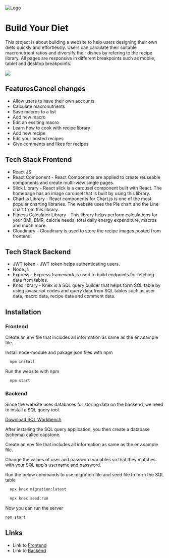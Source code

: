 ![Logo](https://res.cloudinary.com/dtdzvyf4s/image/upload/v1671582202/build-your-diets-low-resolution-logo-white-on-black-background_ouha7g.png)

# Build Your Diet

This project is about building a website to help users designing their own diets quickly and effortlessly. Users can calculate their suitable macronutrient ratios and diversify their dishes by refering to the recipe library. All pages are responsive in different breakpoints such as mobile, tablet and desktop breakpoints.

![](https://github.com/pingpongdoctor/capstone-frontend/blob/recipes-list-page/demo.gif)

## FeaturesCancel changes

- Allow users to have their own accounts
- Calculate macronutrients
- Save macros to a list
- Add new macro
- Edit an exsiting macro
- Learn how to cook with recipe library
- Add new recipe
- Edit your posted recipes
- Give comments and likes for recipes

## Tech Stack Frontend

- React JS
- React Component - React Components are applied to create reuseable components and create multi-view single pages.
- Slick Library - React slick is a carousel component built with React. The homepage has an image carousel that is built by using this library.
- Chart.js Library - React components for Chart.js is one of the most popular charting libraries. The website uses the Pie chart and the Line chart from this library.
- Fitness Calculator Library - This library helps perform calculations for your BMI, BMR, calorie needs, total daily energy expenditure, macros and much more.
- Cloudinary - Cloudinary is used to store the recipe images posted from frontend.

## Tech Stack Backend

- JWT token - JWT token helps authenticating users.
- Node.js
- Express - Express framework is used to build endpoints for fetching data from tables.
- Knex library - Knex is a SQL query builder that helps form SQL table by using javascript codes and query data from SQL tables such as user data, macro data, recipe data and comment data.

## Installation

### Frontend

Create an env file that includes all information as same as the env.sample file.

Install node-module and pakage json files with npm

```bash
  npm install
```

Run the website with npm

```bash
  npm start
```

### Backend

Since the website uses databases for storing data on the backend, we need to install a SQL query tool.

[Download SQL Workbench](https://github.com/hheennrryyb/rhythm-music-server)

After installing the SQL query application, you then create a database (schema) called capstone.

Create an env file that includes all information as same as the env.sample file.

Change the values of user and password variables so that they matches with your SQL app's username and password.

Run the below commands to use migration file and seed file to form the SQL table

```bash
  npx knex migration:latest
```

```bash
  npx knex seed:run
```

Now you can run the server

```bash
npm start
```

## Links

- Link to [Frontend](https://github.com/pingpongdoctor/capstone-frontend)
- Link to [Backend](https://github.com/pingpongdoctor/capstone-backend)
